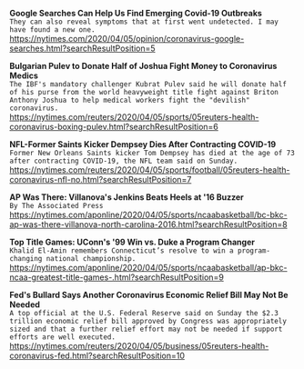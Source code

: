 **Google Searches Can Help Us Find Emerging Covid-19 Outbreaks**\
`They can also reveal symptoms that at first went undetected. I may have found a new one.`\
https://nytimes.com/2020/04/05/opinion/coronavirus-google-searches.html?searchResultPosition=5

**Bulgarian Pulev to Donate Half of Joshua Fight Money to Coronavirus Medics**\
`The IBF's mandatory challenger Kubrat Pulev said he will donate half of his purse from the world heavyweight title fight against Briton Anthony Joshua to help medical workers fight the "devilish" coronavirus.`\
https://nytimes.com/reuters/2020/04/05/sports/05reuters-health-coronavirus-boxing-pulev.html?searchResultPosition=6

**NFL-Former Saints Kicker Dempsey Dies After Contracting COVID-19**\
`Former New Orleans Saints kicker Tom Dempsey has died at the age of 73 after contracting COVID-19, the NFL team said on Sunday.`\
https://nytimes.com/reuters/2020/04/05/sports/football/05reuters-health-coronavirus-nfl-no.html?searchResultPosition=7

**AP Was There: Villanova's Jenkins Beats Heels at '16 Buzzer**\
`By The Associated Press`\
https://nytimes.com/aponline/2020/04/05/sports/ncaabasketball/bc-bkc-ap-was-there-villanova-north-carolina-2016.html?searchResultPosition=8

**Top Title Games: UConn's '99 Win vs. Duke a Program Changer**\
`Khalid El-Amin remembers Connecticut’s resolve to win a program-changing national championship. `\
https://nytimes.com/aponline/2020/04/05/sports/ncaabasketball/ap-bkc-ncaa-greatest-title-games-.html?searchResultPosition=9

**Fed's Bullard Says Another Coronavirus Economic Relief Bill May Not Be Needed**\
`A top official at the U.S. Federal Reserve said on Sunday the $2.3 trillion economic relief bill approved by Congress was appropriately sized and that a further relief effort may not be needed if support efforts are well executed.`\
https://nytimes.com/reuters/2020/04/05/business/05reuters-health-coronavirus-fed.html?searchResultPosition=10

